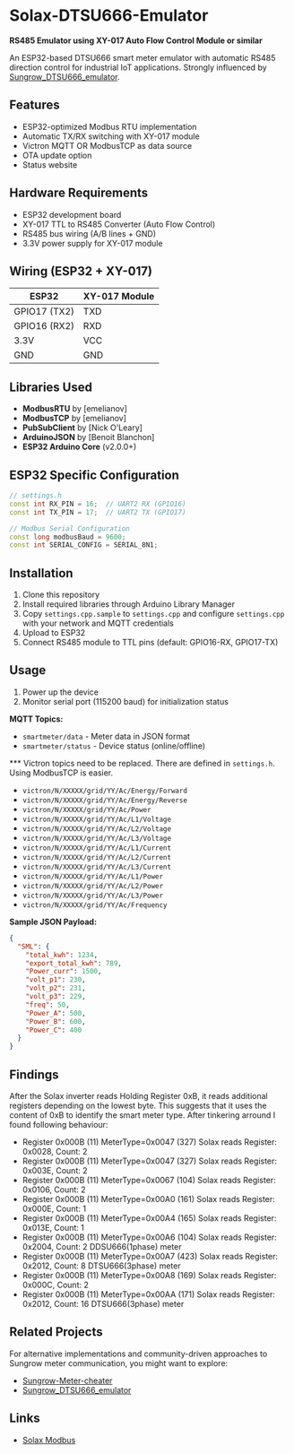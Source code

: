 # Solax-DTSU666-Emulator

**RS485 Emulator using XY-017 Auto Flow Control Module or similar**

An ESP32-based DTSU666 smart meter emulator with automatic RS485 direction control for industrial IoT applications.
Strongly influenced by [Sungrow_DTSU666_emulator](https://github.com/Egyras/Sungrow_DTSU666_emulator).

## Features
- ESP32-optimized Modbus RTU implementation
- Automatic TX/RX switching with XY-017 module
- Victron MQTT OR ModbusTCP as data source
- OTA update option
- Status website


## Hardware Requirements
- ESP32 development board
- XY-017 TTL to RS485 Converter (Auto Flow Control)
- RS485 bus wiring (A/B lines + GND)
- 3.3V power supply for XY-017 module

## Wiring (ESP32 + XY-017)
| ESP32         | XY-017 Module |
|---------------|---------------|
| GPIO17 (TX2)  | TXD            |
| GPIO16 (RX2)  | RXD            |
| 3.3V          | VCC           |
| GND           | GND           |


## Libraries Used
- **ModbusRTU** by [emelianov]
- **ModbusTCP** by [emelianov]
- **PubSubClient** by [Nick O'Leary]
- **ArduinoJSON** by [Benoit Blanchon]
- **ESP32 Arduino Core** (v2.0.0+)

## ESP32 Specific Configuration
```cpp
// settings.h
const int RX_PIN = 16;  // UART2 RX (GPIO16)
const int TX_PIN = 17;  // UART2 TX (GPIO17)

// Modbus Serial Configuration
const long modbusBaud = 9600;
const int SERIAL_CONFIG = SERIAL_8N1;
```
## Installation
1. Clone this repository
2. Install required libraries through Arduino Library Manager
3. Copy `settings.cpp.sample` to `settings.cpp` and configure `settings.cpp` with your network and MQTT credentials
4. Upload to ESP32
5. Connect RS485 module to TTL pins (default: GPIO16-RX, GPIO17-TX)

## Usage
1. Power up the device
2. Monitor serial port (115200 baud) for initialization status

**MQTT Topics:**
- `smartmeter/data` - Meter data in JSON format
- `smartmeter/status` - Device status (online/offline)

*** Victron topics need to be replaced. There are defined in `settings.h`. Using ModbusTCP is easier.
- `victron/N/XXXXX/grid/YY/Ac/Energy/Forward`
- `victron/N/XXXXX/grid/YY/Ac/Energy/Reverse`
- `victron/N/XXXXX/grid/YY/Ac/Power`
- `victron/N/XXXXX/grid/YY/Ac/L1/Voltage`
- `victron/N/XXXXX/grid/YY/Ac/L2/Voltage`
- `victron/N/XXXXX/grid/YY/Ac/L3/Voltage`
- `victron/N/XXXXX/grid/YY/Ac/L1/Current`
- `victron/N/XXXXX/grid/YY/Ac/L2/Current`
- `victron/N/XXXXX/grid/YY/Ac/L3/Current`
- `victron/N/XXXXX/grid/YY/Ac/L1/Power`
- `victron/N/XXXXX/grid/YY/Ac/L2/Power`
- `victron/N/XXXXX/grid/YY/Ac/L3/Power`
- `victron/N/XXXXX/grid/YY/Ac/Frequency`

**Sample JSON Payload:**
```json
{
  "SML": {
    "total_kwh": 1234,
    "export_total_kwh": 789,
    "Power_curr": 1500,
    "volt_p1": 230,
    "volt_p2": 231,
    "volt_p3": 229,
    "freq": 50,
    "Power_A": 500,
    "Power_B": 600,
    "Power_C": 400
  }
}
```

## Findings
After the Solax inverter reads Holding Register 0xB, it reads additional registers depending on the lowest byte.
This suggests that it uses the content of 0xB to identify the smart meter type.
After tinkering arround I found following behaviour: 

- Register 0x000B (11) MeterType=0x0047 (327) Solax reads Register: 0x0028, Count: 2
- Register 0x000B (11) MeterType=0x0047 (327) Solax reads Register: 0x003E, Count: 2
- Register 0x000B (11) MeterType=0x0067 (104) Solax reads Register: 0x0106, Count: 2
- Register 0x000B (11) MeterType=0x00A0 (161) Solax reads Register: 0x000E, Count: 1
- Register 0x000B (11) MeterType=0x00A4 (165) Solax reads Register: 0x013E, Count: 1
- Register 0x000B (11) MeterType=0x00A6 (104) Solax reads Register: 0x2004, Count: 2 DDSU666(1phase) meter
- Register 0x000B (11) MeterType=0x00A7 (423) Solax reads Register: 0x2012, Count: 8 DTSU666(3phase) meter
- Register 0x000B (11) MeterType=0x00A8 (169) Solax reads Register: 0x000C, Count: 2
- Register 0x000B (11) MeterType=0x00AA (171) Solax reads Register: 0x2012, Count: 16 DTSU666(3phase) meter

## Related Projects

For alternative implementations and community-driven approaches to Sungrow meter communication, you might want to explore:
- [Sungrow-Meter-cheater](https://github.com/Linux-RISC/Sungrow-Meter-cheater)
- [Sungrow_DTSU666_emulator](https://github.com/Egyras/Sungrow_DTSU666_emulator)

## Links
- [Solax Modbus](https://ar.solaxpower.com/uploads/file/dtsu666-user-manual-en.pdf)